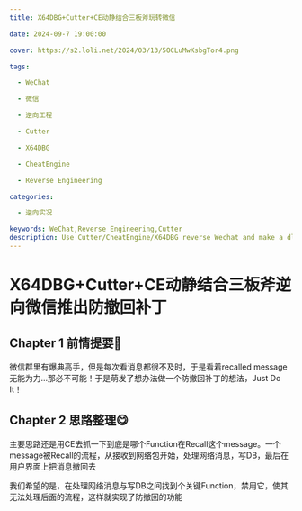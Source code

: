 ```yaml
---
title: X64DBG+Cutter+CE动静结合三板斧玩转微信

date: 2024-09-7 19:00:00

cover: https://s2.loli.net/2024/03/13/5OCLuMwKsbgTor4.png

tags:

  - WeChat

  - 微信

  - 逆向工程

  - Cutter

  - X64DBG

  - CheatEngine

  - Reverse Engineering

categories:

  - 逆向实况

keywords: WeChat,Reverse Engineering,Cutter
description: Use Cutter/CheatEngine/X64DBG reverse Wechat and make a dll patch to disable "recall" function
---
```



#  X64DBG+Cutter+CE动静结合三板斧逆向微信推出防撤回补丁

##  Chapter 1 前情提要👀

微信群里有爆典高手，但是每次看消息都很不及时，于是看着recalled message无能为力...那必不可能！于是萌发了想办法做一个防撤回补丁的想法，Just Do It！

##  Chapter 2 思路整理😋

主要思路还是用CE去抓一下到底是哪个Function在Recall这个message。一个message被Recall的流程，从接收到网络包开始，处理网络消息，写DB，最后在用户界面上把消息撤回去

我们希望的是，在处理网络消息与写DB之间找到个关键Function，禁用它，使其无法处理后面的流程，这样就实现了防撤回的功能

